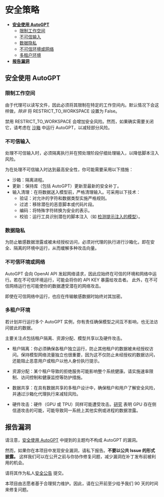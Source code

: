 # 安全策略

 - [**安全使用 AutoGPT**](#using-autogpt-securely)
   - [限制工作空间](#restrict-workspace)
   - [不可信输入](#untrusted-inputs)
   - [数据隐私](#data-privacy)
   - [不可信环境或网络](#untrusted-environments-or-networks)
   - [多租户环境](#multi-tenant-environments)
 - [**报告漏洞**](#reporting-a-vulnerability)

## 安全使用 AutoGPT

### 限制工作空间

由于代理可以读写文件，因此必须将其限制在特定的工作空间内。默认情况下会这样做，*除非* 将 RESTRICT_TO_WORKSPACE 设置为 False。

禁用 RESTRICT_TO_WORKSPACE 会增加安全风险。然而，如果确实需要关闭它，请考虑在 [沙箱](https://developers.google.com/code-sandboxing) 中运行 AutoGPT，以减轻部分风险。

### 不可信输入

处理不可信输入时，必须隔离执行并在预处理阶段仔细处理输入，以降低脚本注入风险。

为在处理不可信输入时达到最高安全性，你可能需要采用以下措施：

* 沙箱：隔离进程。
* 更新：保持库（包括 AutoGPT）更新至最新的安全补丁。
* 输入清理：在将数据送入模型前，严格清理输入。可采用以下技术：
    * 验证：对允许的字符和数据类型实施严格规则。
    * 过滤：移除潜在的恶意脚本或代码片段。
    * 编码：将特殊字符转换为安全的表示。
    * 校验：运行工具识别潜在的脚本注入（如 [检测提示注入的模型](https://python.langchain.com/docs/guides/safety/hugging_face_prompt_injection)）。

### 数据隐私

为防止敏感数据泄露或被未经授权访问，必须对代理的执行进行沙箱化，即在安全、隔离的环境中运行，从而缓解多种攻击向量。

### 不可信环境或网络

AutoGPT 会向 OpenAI API 发起网络请求，因此应始终在可信的环境和网络中运行。若在不可信环境运行，可能会将你的 API KEY 暴露给攻击者。
此外，在不可信网络运行也可能使你的数据遭受潜在的网络攻击。

即使在可信网络中运行，也应在传输敏感数据时始终对其加密。

### 多租户环境

若计划并行运行多个 AutoGPT 实例，你有责任确保模型之间互不影响，也无法访问彼此的数据。

主要关注点包括租户隔离、资源分配、模型共享以及硬件攻击。

- 租户隔离：你必须确保各租户独立运行，防止其他租户的数据被未经授权访问。保持模型网络流量独立也很重要，因为这不仅防止未经授权的数据访问，还能阻止恶意用户或租户以他人身份执行提示。

- 资源分配：某个租户导致的拒绝服务可能影响整个系统健康。请实施速率限制、访问控制和健康监控等防护措施。

- 数据共享：在具有数据共享的多租户设计中，确保租户和用户了解安全风险，并通过沙箱化代理执行来减轻风险。

- 硬件攻击：硬件（GPU 或 TPU）同样可能遭受攻击。[研究](https://scholar.google.com/scholar?q=gpu+side+channel) 表明 GPU 存在侧信道攻击的可能，可能导致同一系统上其他实例或进程的数据泄露。

## 报告漏洞

请注意，[安全使用 AutoGPT](#using-autogpt-securely) 中提到的主题均不构成 AutoGPT 的漏洞。

然而，如果你在本项目中发现安全漏洞，请私下报告。**不要以公共 Issue 的形式披露。** 这样我们可以在公开之前与你协作修复问题，减少漏洞在补丁发布前被利用的机会。

请将其作为私人[安全公告](https://github.com/Significant-Gravitas/AutoGPT/security/advisories/new) 提交。

本项目由志愿者基于合理努力维护。因此，请在公开前至少给予我们 90 天的时间来修复问题。
